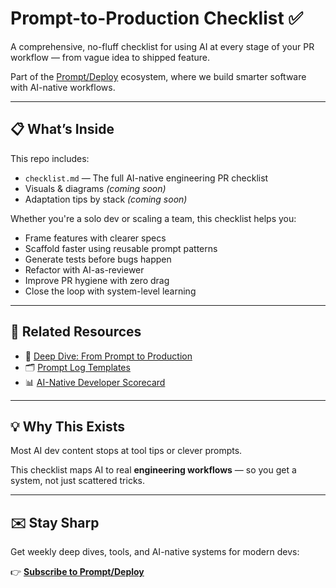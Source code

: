 # Prompt-to-Production Checklist ✅

A comprehensive, no-fluff checklist for using AI at every stage of your PR workflow — from vague idea to shipped feature.

Part of the [Prompt/Deploy](https://prompt-deploy.beehiiv.com/) ecosystem, where we build smarter software with AI-native workflows.

---

## 📋 What’s Inside

This repo includes:

- `checklist.md` — The full AI-native engineering PR checklist
- Visuals & diagrams *(coming soon)*
- Adaptation tips by stack *(coming soon)*

Whether you're a solo dev or scaling a team, this checklist helps you:

- Frame features with clearer specs
- Scaffold faster using reusable prompt patterns
- Generate tests before bugs happen
- Refactor with AI-as-reviewer
- Improve PR hygiene with zero drag
- Close the loop with system-level learning

---

## 🔗 Related Resources

- 🧠 [Deep Dive: From Prompt to Production](https://prompt-deploy.beehiiv.com/p/from-prompt-to-production)
- 🗂 [Prompt Log Templates](https://github.com/PromptDeploy/prompt-log-templates)
- 📊 [AI-Native Developer Scorecard](https://tally.so/r/nWB0gQ)

---

## 💡 Why This Exists

Most AI dev content stops at tool tips or clever prompts.

This checklist maps AI to real **engineering workflows** — so you get a system, not just scattered tricks.

---

## ✉️ Stay Sharp

Get weekly deep dives, tools, and AI-native systems for modern devs:

👉 **[Subscribe to Prompt/Deploy](https://prompt-deploy.beehiiv.com/subscribe)**

